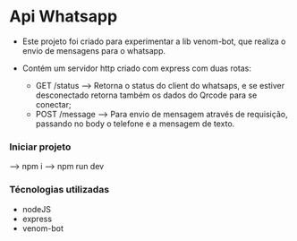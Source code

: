 # Api Whatsapp

* Este projeto foi criado para experimentar a lib venom-bot, que realiza o envio de mensagens para o whatsapp. 

* Contém um servidor http criado com express com duas rotas:
  - GET /status --> Retorna o status do client do whatsaps, e se estiver desconectado retorna também os dados do Qrcode para se conectar;
  - POST /message --> Para envio de mensagem através de requisição, passando no body o telefone e a mensagem de texto.


### Iniciar projeto
--> npm i
--> npm run dev

### Técnologias utilizadas
- nodeJS
- express
- venom-bot

